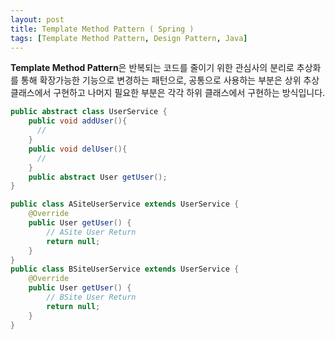 ```yaml
---
layout: post
title: Template Method Pattern ( Spring )
tags: [Template Method Pattern, Design Pattern, Java]
---
```


**Template Method Pattern**은 반복되는 코드를 줄이기 위한 관심사의 분리로
추상화를 통해 확장가능한 기능으로 변경하는 패턴으로, 공통으로 사용하는 부분은 상위 추상클래스에서 구현하고
나머지 필요한 부분은 각각 하위 클래스에서 구현하는 방식입니다.

``` java
public abstract class UserService {
    public void addUser(){
      //
    }
    public void delUser(){
      //
    }
    public abstract User getUser();
}

public class ASiteUserService extends UserService {
    @Override
    public User getUser() {
        // ASite User Return
        return null;
    }
}
public class BSiteUserService extends UserService {
    @Override
    public User getUser() {
        // BSite User Return
        return null;
    }
}

```
